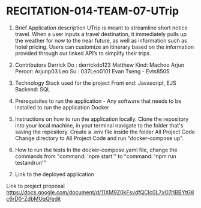 # RECITATION-014-TEAM-07-UTrip

1. Brief Application description
UTrip is meant to streamline short notice travel. When a user inputs a travel destination, it immediately pulls up the weather for now to the near future, as well as   information such as hotel pricing. Users can customize an itinerary based on the information provided through our linked API’s to simplify their trips. 

2. Contributors 
Derrick Do : derrickdo123
Matthew Kind: Machoo
Arjun Peroor: Arjunp03
Leo Su : 037Leo0101
Evan Tseng - Evts8505

3. Technology Stack used for the project
Front end: Javascript, EJS
Backend:   SQL

4. Prerequisites to run the application - Any software that needs to be installed to run the application
Docker

5. Instructions on how to run the application locally.
Clone the repository into your local machine, in yout terminal navigate to the folder that's saving the repository. 
Create a .env file inside the folder All Project Code
Change directory to All Project Code and run "docker-compose up". 

6. How to run the tests
In the docker-compose.yaml file, change the commands from  "command: 'npm start'" to "command: 'npm run testandrun'"

7. Link to the deployed application

Link to project proposal
https://docs.google.com/document/d/11XM9Z0kFsvdfQCIc0L7xO7rIBBYtG8c6rD0-ZdbMUqQ/edit

